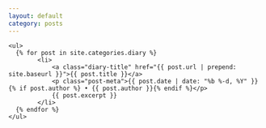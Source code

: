 ```yaml
---
layout: default
category: posts
---
```


<div class="news">

	<ul>
	  {% for post in site.categories.diary %}
			<li>
				<a class="diary-title" href="{{ post.url | prepend: site.baseurl }}">{{ post.title }}</a>
				<p class="post-meta">{{ post.date | date: "%b %-d, %Y" }}{% if post.author %} • {{ post.author }}{% endif %}</p>
				{{ post.excerpt }}
			</li>
	  {% endfor %}
	</ul>
</div>
</div>
